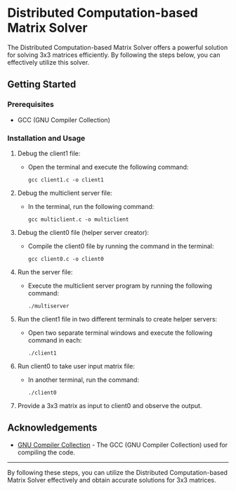 # Distributed Computation-based Matrix Solver

The Distributed Computation-based Matrix Solver offers a powerful solution for solving 3x3 matrices efficiently. By following the steps below, you can effectively utilize this solver.

## Getting Started

### Prerequisites
- GCC (GNU Compiler Collection)

### Installation and Usage

1. Debug the client1 file:
   - Open the terminal and execute the following command:
     ```
     gcc client1.c -o client1
     ```

2. Debug the multiclient server file:
   - In the terminal, run the following command:
     ```
     gcc multiclient.c -o multiclient
     ```

3. Debug the client0 file (helper server creator):
   - Compile the client0 file by running the command in the terminal:
     ```
     gcc client0.c -o client0
     ```

4. Run the server file:
   - Execute the multiclient server program by running the following command:
     ```
     ./multiserver
     ```

5. Run the client1 file in two different terminals to create helper servers:
   - Open two separate terminal windows and execute the following command in each:
     ```
     ./client1
     ```

6. Run client0 to take user input matrix file:
   - In another terminal, run the command:
     ```
     ./client0
     ```

7. Provide a 3x3 matrix as input to client0 and observe the output.


## Acknowledgements

- [GNU Compiler Collection](https://gcc.gnu.org/) - The GCC (GNU Compiler Collection) used for compiling the code.

---

By following these steps, you can utilize the Distributed Computation-based Matrix Solver effectively and obtain accurate solutions for 3x3 matrices.
